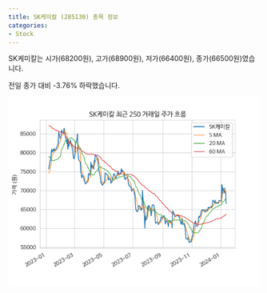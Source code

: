 ```yaml
---
title: SK케미칼 (285130) 종목 정보
categories:
- Stock
---
```


SK케미칼는 시가(68200원), 고가(68900원), 저가(66400원), 종가(66500원)였습니다.

전일 종가 대비 -3.76% 하락했습니다.

<!-- more -->

![285130](/assets/images/stock/285130.png)